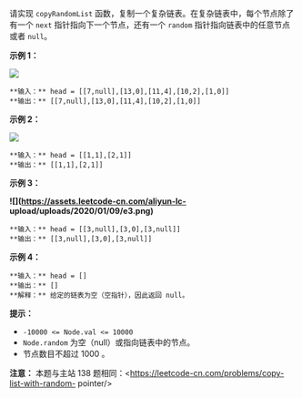 请实现 `copyRandomList` 函数，复制一个复杂链表。在复杂链表中，每个节点除了有一个 `next` 指针指向下一个节点，还有一个
`random` 指针指向链表中的任意节点或者 `null`。



**示例 1：**

![](https://assets.leetcode-cn.com/aliyun-lc-upload/uploads/2020/01/09/e1.png)

    
    
    **输入：** head = [[7,null],[13,0],[11,4],[10,2],[1,0]]
    **输出：** [[7,null],[13,0],[11,4],[10,2],[1,0]]
    

**示例 2：**

![](https://assets.leetcode-cn.com/aliyun-lc-upload/uploads/2020/01/09/e2.png)

    
    
    **输入：** head = [[1,1],[2,1]]
    **输出：** [[1,1],[2,1]]
    

**示例 3：**

**![](https://assets.leetcode-cn.com/aliyun-lc-
upload/uploads/2020/01/09/e3.png)**

    
    
    **输入：** head = [[3,null],[3,0],[3,null]]
    **输出：** [[3,null],[3,0],[3,null]]
    

**示例 4：**

    
    
    **输入：** head = []
    **输出：** []
    **解释：** 给定的链表为空（空指针），因此返回 null。
    



**提示：**

  * `-10000 <= Node.val <= 10000`
  * `Node.random` 为空（null）或指向链表中的节点。
  * 节点数目不超过 1000 。



**注意：** 本题与主站 138 题相同：<https://leetcode-cn.com/problems/copy-list-with-random-
pointer/>



